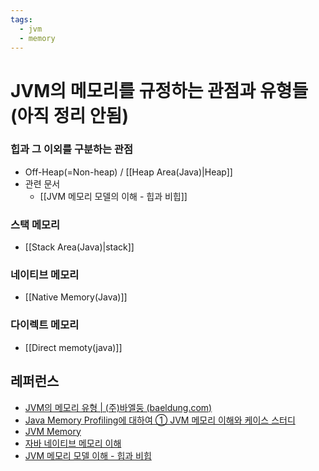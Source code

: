 ```yaml
---
tags:
  - jvm
  - memory
---
```

# JVM의 메모리를 규정하는 관점과 유형들(아직 정리 안됨)
### 힙과 그 이외를 구분하는 관점
- Off-Heap(=Non-heap) / [[Heap Area(Java)|Heap]]
- 관련 문서
	- [[JVM 메모리 모델의 이해 - 힙과 비힙]]

### 스택 메모리
- [[Stack Area(Java)|stack]]

### 네이티브 메모리
- [[Native Memory(Java)]]

### 다이렉트 메모리
- [[Direct memoty(java)]]


## 레퍼런스
- [JVM의 메모리 유형 | (주)바엘둥 (baeldung.com)](https://www.baeldung.com/java-jvm-memory-types)
- [Java Memory Profiling에 대하여 ① JVM 메모리 이해와 케이스 스터디](https://m.post.naver.com/viewer/postView.nhn?volumeNo=23726161&memberNo=36733075)
- [JVM Memory](https://velog.io/@zxshinxz/JVM-Memory) 
- [자바 네이티브 메모리 이해](http://www.trevorsimonton.com/blog/2020/09/09/java-native-memory.html)
- [JVM 메모리 모델 이해 - 힙과 비힙](https://betterprogramming.pub/understanding-the-jvm-memory-model-heap-vs-non-heap-c14aa6fa703e)
